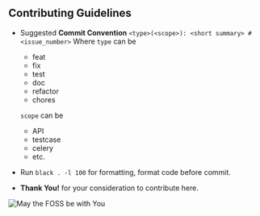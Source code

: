 
## Contributing Guidelines

- Suggested **Commit Convention**
    `<type>(<scope>): <short summary> #<issue_number>`
    Where `type` can be 
    - feat
    - fix
    - test
    - doc
    - refactor
    - chores     

    `scope` can be
    - API
    - testcase
    - celery
    - etc. 

- Run `black . -l 100` for formatting, format code before commit.
    

- **Thank You!**  for your consideration to contribute here. 

![May the **FOSS** be with You](https://memegenerator.net/img/instances/47101008.jpg)